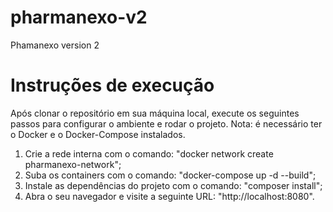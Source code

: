 # pharmanexo-v2
Phamanexo version 2

# Instruções de execução
Após clonar o repositório em sua máquina local, execute os seguintes passos para configurar o ambiente e rodar o projeto.
Nota: é necessário ter o Docker e o Docker-Compose instalados.

1. Crie a rede interna com o comando: "docker network create pharmanexo-network";
2. Suba os containers com o comando: "docker-compose up -d --build";
3. Instale as dependências do projeto com o comando: "composer install";
4. Abra o seu navegador e visite a seguinte URL: "http://localhost:8080".